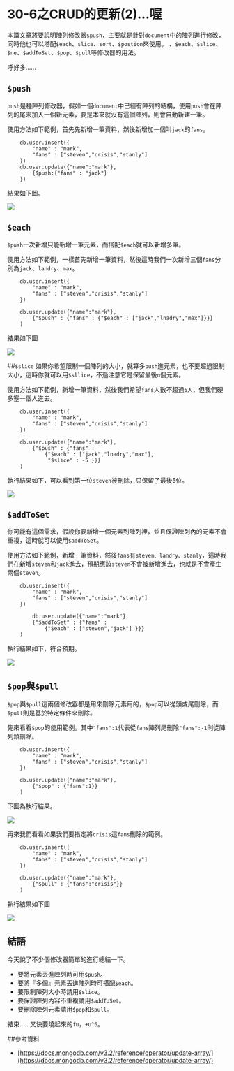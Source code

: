 # 30-6之CRUD的更新(2)…喔

本篇文章將要說明陣列修改器`$push`，主要就是針對`document`中的陣列進行修改，同時他也可以塔配`$each`、`slice`、`sort`、`$postion`來使用。
、`$each`、`$slice`、`$ne`、`$addToSet`、`$pop`、`$pull`等修改器的用法。

呼好多……

## `$push`

`push`是種陣列修改器，假如一個`document`中已經有陣列的結構，使用`push`會在陣列的尾末加入一個新元素，要是本來就沒有這個陣列，則會自動新建一筆。

使用方法如下範例，首先先新增一筆資料，然後新增加一個叫`jack`的`fans`。

```
	db.user.insert({
		"name" : "mark",
		"fans" : ["steven","crisis","stanly"]
	})
	db.user.update({"name":"mark"},
		{$push:{"fans" : "jack"}
	})
```

結果如下圖。

![](http://yixiang8780.com/outImg/20161204-1.png)

## `$each`

`$push`一次新增只能新增一筆元素，而搭配`$each`就可以新增多筆。

使用方法如下範例，一樣首先新增一筆資料，然後這時我們一次新增三個`fans`分別為`jack`、`landry`、`max`。

```
	db.user.insert({
		"name" : "mark",
		"fans" : ["steven","crisis","stanly"]
	})

	db.user.update({"name":"mark"},
		{"$push" : {"fans" : {"$each" : ["jack","lnadry","max"]}}}
	)
```
結果如下圖

![](http://yixiang8780.com/outImg/20161204-2.png)

##`$slice`
如果你希望限制一個陣列的大小，就算多`push`進元素，也不要超過限制大小，這時你就可以用`$sllice`，不過注意它是保留最後`n`個元素。

使用方法如下範例，新增一筆資料，然後我們希望`fans`人數不超過`5人`，但我們硬多塞一個人進去。


```
	db.user.insert({
		"name" : "mark",
		"fans" : ["steven","crisis","stanly"]
	})

	db.user.update({"name":"mark"},
		{"$push" : {"fans" : 
			{"$each" : ["jack","lnadry","max"],
			 "$slice" : -5 }}}
	)
```
執行結果如下，可以看到第一位`steven`被刪除，只保留了最後5位。

![](http://yixiang8780.com/outImg/20161204-3.png)

## `$addToSet`
你可能有這個需求，假設你要新增一個元素到陣列裡，並且保證陣列內的元素不會重複，這時就可以使用`$addToSet`。

使用方法如下範例，新增一筆資料，然後`fans`有`steven、landry、stanly`，這時我們在新增`steven`和`jack`進去，預期應該`steven`不會被新增進去，也就是不會產生兩個`steven`。

```
	db.user.insert({
		"name" : "mark",
		"fans" : ["steven","crisis","stanly"]
	})
	
		db.user.update({"name":"mark"},
		{"$addToSet" : {"fans" : 
			{"$each" : ["steven","jack"] }}}
	)

```

執行結果如下，符合預期。

![](http://yixiang8780.com/outImg/20161204-4.png)

## `$pop`與`$pull`
`$pop`與`$pull`這兩個修改器都是用來刪除元素用的，`$pop`可以從頭或尾刪除，而`$pull`則是基於特定條件來刪除。

先來看看`$pop`的使用範例。其中`"fans":1`代表從`fans`陣列尾刪除`"fans":-1`則從陣列頭刪除。

```
	db.user.insert({
		"name" : "mark",
		"fans" : ["steven","crisis","stanly"]
	})
	
	db.user.update({"name":"mark"},
		{"$pop" : {"fans":1}}
	)

```
下圖為執行結果。

![](http://yixiang8780.com/outImg/20161204-5.png)

再來我們看看如果我們要指定將`crisis`這`fans`刪除的範例。

```
	db.user.insert({
		"name" : "mark",
		"fans" : ["steven","crisis","stanly"]
	})
	
	db.user.update({"name":"mark"},
		{"$pull" : {"fans":"crisis"}}
	)

```
執行結果如下圖

![](http://yixiang8780.com/outImg/20161204-6.png)

## 結語
今天說了不少個修改器簡單的進行總結一下。

* 要將元素丟進陣列時可用`$push`。
* 要將『多個』元素丟進陣列時可搭配`$each`。
* 要限制陣列大小時請用`$slice`。
* 要保證陣列內容不重複請用`$addToSet`。
* 要刪除陣列元素請用`$pop`和`$pull`。

結束……又快要燒起來的`fu`，`+u^6`。
 
##參考資料
* [https://docs.mongodb.com/v3.2/reference/operator/update-array/](https://docs.mongodb.com/v3.2/reference/operator/update-array/)